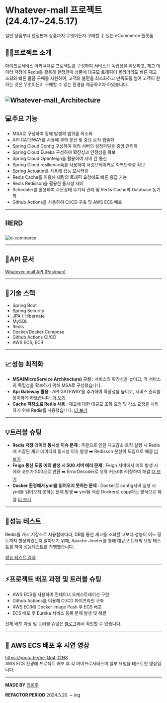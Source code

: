# Whatever-mall 프로젝트(24.4.17~24.5.17)
일반 상품부터 한정판매 상품까지 무엇이든지 구매할 수 있는 eCommerce 플랫폼



## 💁‍♀️프로젝트 소개
마이크로서비스 아키텍처로 프로젝트를 구성하여 서비스간 독립성을 확보하고, 
재고 데이터 저장에 Redis를 활용해 한정판매 상품에 대규모 트래픽이 몰리더라도 빠른 재고 조회와 빠른 물품 구매를 지원하여, 고객의 불편을 최소화하고 만족도를 높여 고객이 원하는 것은 무엇이든지 구매할 수 있는 환경을 제공하고자 하였습니다.

![Whatever-mall_Architecture](https://github.com/user-attachments/assets/4062e07e-924b-4840-8c09-179db6b9b183)
-----
## 💻주요 기능
- MSA로 구성하여 장애 발생의 범위를 최소화 
- API GATEWAY를 사용해 부하 분산 및 중요 로직 캡슐화
- Spring Cloud Config 구성하여 여러 서버의 설정파일을 중앙 관리화 
- Spring Cloud Eureka 구성하여 확장성과 안정성을 확보
- Spring Cloud Openfeign을 활용하여 서버 간 통신
- Spring Cloud resilience4j를 사용하여 서킷브레이커로 회복탄력성 확보
- Spring Actuator를 사용해 성능 모니터링
- Redis Cache를 이용해 대량의 트래픽 요청에도 빠른 응답 가능 
- Redis Redisson을 활용한 동시성 제어
- Scheduler를 활용하여 주문상태 주기적 관리 및 Redis Cache와 Database 동기화
- Github Actions을 사용하여 CI/CD 구축 및 AWS ECS 배포
-------------
## ⛓️ERD
![e-commerce](https://github.com/linxizhu1209/Whatever-mall/assets/146171215/c468a98f-3b26-441d-9706-b2f0d3202f9c)

-----------
## 📝API 문서 
[Whatever-mall API (Postman)](https://documenter.getpostman.com/view/30411399/2sA3JT1xnA)

-------------
## 🔧기술 스택
- Spring Boot
- Spring Security
- JPA / Hibernate
- MySQL
- Redis
- Docker/Docker Compose
- Github Actions CI/CD
- AWS ECS, ECR

------
## 📈성능 최적화
- **MSA(MicroService Architecture) 구성** : 서비스의 확장성을 높이고, 각 서비스의 독립성을 확보하기 위해 MSA로 구성했습니다.
- **Api Gateway 활용** : API GATEWAY를 추가하여 확장성을 높이고, 서비스 관리를 용이하게 하였습니다. [더 보기](https://blog.naver.com/dlahj1209/223453055018)
- **Cache 저장소로 Redis 사용** : 재고에 대한 대규모 조회 요청 및 감소 요청을 처리하기 위해 Redis를 사용했습니다. [더 보기](https://blog.naver.com/dlahj1209/223453941468)
--------
## 💡트러블 슈팅
- **Redis 저장 데이터 동시성 이슈 문제** : 주문으로 인한 재고감소 로직 실행 시 Redis에 저장된 재고 데이터의 동시성 이슈 발생 ➡️ Redisson 분산락 도입으로 해결 [더 보기](https://blog.naver.com/dlahj1209/223441877421)
- **Feign 통신 도중 예외 발생 시 500 서버 에러 문제** : Feign 서버에서 예외 발생 시 에러 코드가 500으로 반환 ➡️ ErrorDecoder로 오류 커스터마이징하여 해결  [더 보기](https://blog.naver.com/dlahj1209/223447377496)
- **Docker 환경에서 yml을 읽어오지 못하는 문제** : Docker로 config서버 실행 시 yml을 읽어오지 못하는 문제 발생 ➡️ yml을 직접 Docker로 copy하는 방식으로 해결 [더 보기](https://blog.naver.com/dlahj1209/223433369487)
----
## 🚀성능 테스트
Redis를 캐시 저장소로 사용함에따라, DB를 통한 재고를 조회할 때보다 성능이 어느 정도까지 향상되었는지 알아보기 위해,
Apache Jmeter를 통해 대규모 트래픽 요청 테스트를 하여 성능테스트를 진행했습니다. 

[성능 테스트 결과](https://blog.naver.com/dlahj1209/223455388573)

---------

## ⚡프로젝트 배포 과정 및 트러블 슈팅
- AWS ECS를 사용하여 컨테이너 오케스트레이션 구현
- Github Actions를 이용해 CI/CD 파이프라인 구축
- AWS ECR에 Docker Image Push 후 ECS 배포
- ECS 배포 후 Eureka 서비스 등록 문제 발생 및 해결

전체 배포 과정 및 트러블 슈팅은 [블로그](https://blog.naver.com/dlahj1209/223515160465)에서 확인할 수 있습니다. 

--------
## 🎦 AWS ECS 배포 후 시연 영상
https://youtu.be/be-Qq4-f2N8 
<br>AWS ECS 환경에 프로젝트 배포 후 각 마이크로서비스의 일부 요청을 테스트한 영상입니다. 

---------------------
**MADE BY** [임희주](https://github.com/linxizhu1209)

**REFACTOR PERIOD** 2024.5.20. ~ ing